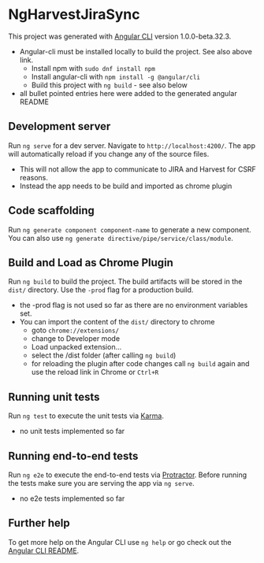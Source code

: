 # NgHarvestJiraSync

This project was generated with [Angular CLI](https://github.com/angular/angular-cli) version 1.0.0-beta.32.3.
- Angular-cli must be installed locally to build the project. See also above link.
  - Install npm with `sudo dnf install npm`
  - Install angular-cli with `npm install -g @angular/cli`
  - Build this project with `ng build` - see also below
- all bullet pointed entries here were added to the generated angular README

## Development server
Run `ng serve` for a dev server. Navigate to `http://localhost:4200/`. The app will automatically reload if you change any of the source files.

- This will not allow the app to communicate to JIRA and Harvest for CSRF reasons.
- Instead the app needs to be build and imported as chrome plugin

## Code scaffolding

Run `ng generate component component-name` to generate a new component. You can also use `ng generate directive/pipe/service/class/module`.

## Build and Load as Chrome Plugin

Run `ng build` to build the project. The build artifacts will be stored in the `dist/` directory. Use the `-prod` flag for a production build.

- the -prod flag is not used so far as there are no environment variables set.
- You can import the content of the `dist/` directory to chrome
  - goto `chrome://extensions/`
  - change to Developer mode
  - Load unpacked extension...
  - select the /dist folder (after calling `ng build`)
  - for reloading the plugin after code changes call `ng build` again and use the reload link in Chrome or `Ctrl+R`

## Running unit tests

Run `ng test` to execute the unit tests via [Karma](https://karma-runner.github.io).

- no unit tests implemented so far

## Running end-to-end tests

Run `ng e2e` to execute the end-to-end tests via [Protractor](http://www.protractortest.org/).
Before running the tests make sure you are serving the app via `ng serve`.

- no e2e tests implemented so far

## Further help

To get more help on the Angular CLI use `ng help` or go check out the [Angular CLI README](https://github.com/angular/angular-cli/blob/master/README.md).
